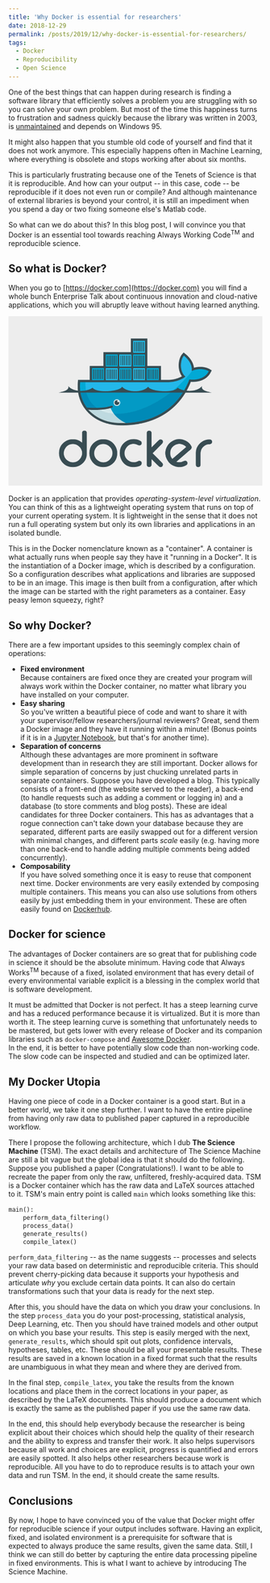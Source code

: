 ```yaml
---
title: 'Why Docker is essential for researchers'
date: 2018-12-29
permalink: /posts/2019/12/why-docker-is-essential-for-researchers/
tags:
  - Docker
  - Reproducibility
  - Open Science
---
```


One of the best things that can happen during research is finding a software library that efficiently solves a problem you are struggling with so you can solve your own problem. But most of the time this happiness turns to frustration and sadness quickly because the library was written in 2003, is [unmaintained](https://xkcd.com/979/) and depends on Windows 95. 

It might also happen that you stumble old code of yourself and find that it does not work anymore. This especially happens often in Machine Learning, where everything is obsolete and stops working after about six months. 

This is particularly frustrating because one of the Tenets of Science is that it is reproducible. And how can your output -- in this case, code -- be reproducible if it does not even run or compile? And although maintenance of external libraries is beyond your control, it is still an impediment when you spend a day or two fixing someone else's Matlab code.

So what can we do about this? In this blog post, I will convince you that Docker is an essential tool towards reaching Always Working Code<sup>TM</sup> and reproducible science.

So what is Docker?
------
When you go to [https://docker.com](https://docker.com) you will find a whole bunch Enterprise Talk about continuous innovation and cloud-native applications, which you will abruptly leave without having learned anything. 

![](/images/2018-12-29-why-docker-is-essential-for-researchers/docker_logo.png)

Docker is an application that provides *operating-system-level virtualization*. You can think of this as a lightweight operating system that runs on top of your current operating system. It is lightweight in the sense that it does not run a full operating system but only its own libraries and applications in an isolated bundle.  

This is in the Docker nomenclature known as a "container". A container is what actually runs when people say they have it "running in a Docker". It is the instantiation of a Docker image, which is described by a configuration. So a configuration describes what applications and libraries are supposed to be in an image. This image is then built from a configuration, after which the image can be started with the right parameters as a container. Easy peasy lemon squeezy, right? 

So why Docker?
------
There are a few important upsides to this seemingly complex chain of operations:
- **Fixed environment**  
Because containers are fixed once they are created your program will always work within the Docker container, no matter what library you have installed on your computer. 
- **Easy sharing**  
So you've written a beautiful piece of code and want to share it with your supervisor/fellow researchers/journal reviewers? Great, send them a Docker image and they have it running within a minute! (Bonus points if it is in a [Jupyter Notebook](https://jupyter.org/), but that's for another time).
- **Separation of concerns**  
Although these advantages are more prominent in software development than in research they are still important. Docker allows for simple separation of concerns by just chucking unrelated parts in separate containers. Suppose you have developed a blog. This typically consists of a front-end (the website served to the reader), a back-end (to handle requests such as adding a comment or logging in) and a database (to store comments and blog posts). These are ideal candidates for three Docker containers. This has as advantages that a rogue connection can't take down your database because they are separated, different parts are easily swapped out for a different version with minimal changes, and different parts *scale* easily (e.g. having more than one back-end to handle adding multiple comments being added concurrently). 
- **Composability**  
If you have solved something once it is easy to reuse that component next time. Docker environments are very easily extended by composing multiple containers. This means you can also use solutions from others easily by just embedding them in your environment. These are often easily found on [Dockerhub](https://hub.docker.com/).

Docker for science
------
The advantages of Docker containers are so great that for publishing code in science it should be the absolute minimum. Having code that Always Works<sup>TM</sup> because of a fixed, isolated environment that has every detail of every environmental variable explicit is a blessing in the complex world that is software development.  

It must be admitted that Docker is not perfect. It has a steep learning curve and has a reduced performance because it is virtualized. But it is more than worth it. The steep learning curve is something that unfortunately needs to be mastered, but gets lower with every release of Docker and its companion libraries such as `docker-compose` and [Awesome Docker](https://github.com/veggiemonk/awesome-docker).  
In the end, it is better to have potentially slow code than non-working code. The slow code can be inspected and studied and can be optimized later.   

My Docker Utopia
------
Having one piece of code in a Docker container is a good start. But in a better world, we take it one step further. I want to have the entire pipeline from having only raw data to published paper captured in a reproducible workflow.  

There I propose the following architecture, which I dub **The Science Machine** (TSM). 
The exact details and architecture of The Science Machine are still a bit vague but the global idea is that it should do the following. 
Suppose you published a paper (Congratulations!). I want to be able to recreate the paper from only the raw, unfiltered, freshly-acquired data. TSM is a Docker container which has the raw data and LaTeX sources attached to it. TSM's main entry point is called `main` which looks something like this:
```
main():
    perform_data_filtering()
    process_data()
    generate_results()
    compile_latex()
```
`perform_data_filtering` -- as the name suggests -- processes and selects your raw data based on deterministic and reproducible criteria. This should prevent cherry-picking data because it supports your hypothesis and articulate *why* you exclude certain data points. It can also do certain transformations such that your data is ready for the next step.  

After this, you should have the data on which you draw your conclusions. In the step `process_data` you do your post-processing, statistical analysis, Deep Learning, etc. Then you should have trained models and other output on which you base your results. This step is easily merged with the next, `generate_results`, which should spit out plots, confidence intervals, hypotheses, tables, etc. These should be all your presentable results. These results are saved in a known location in a fixed format such that the results are unambiguous in what they mean and where they are derived from.  

In the final step, `compile_latex`, you take the results from the known locations and place them in the correct locations in your paper, as described by the LaTeX documents. This should produce a document which is exactly the same as the published paper if you use the same raw data. 

In the end, this should help everybody because the researcher is being explicit about their choices which should help the quality of their research and the ability to express and transfer their work. It also helps supervisors because all work and choices are explicit, progress is quantified and errors are easily spotted. It also helps other researchers because work is reproducible. All you have to do to reproduce results is to attach your own data and run TSM. In the end, it should create the same results. 

Conclusions
-----
By now, I hope to have convinced you of the value that Docker might offer for reproducible science if your output includes software. Having an explicit, fixed, and isolated environment is a prerequisite for software that is expected to always produce the same results, given the same data. Still, I think we can still do better by capturing the entire data processing pipeline in fixed environments. This is what I want to achieve by introducing The Science Machine. 
